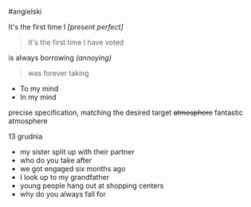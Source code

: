 #angielski 

It's the first time I *\[present perfect]*
> It's the first time I have voted

is always borrowing *(annoying)*
> was forever taking

- To my mind
- In my mind

precise specification, matching the desired target
~~atmosphere~~ fantastic atmosphere

13 grudnia

- my sister split up with their partner
- who do you take after
- we got engaged six months ago
- I look up to my grandfather
- young people hang out at shopping centers
- why do you always fall for

